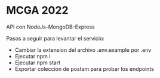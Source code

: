 # MCGA 2022
API con NodeJs-MongoDB-Express

Pasos a seguir para levantar el servicio:
- Cambiar la extension del archivo .env.example por .env
- Ejecutar npm i
- Ejecutar npm start
- Exportar coleccion de postam para probar los endpoints